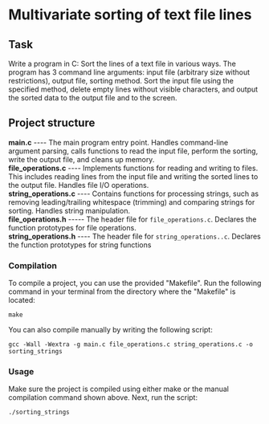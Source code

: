 # Multivariate sorting of text file lines


## Task
Write a program in C: Sort the lines of a text file in various ways. The program has 3 command line arguments: input file (arbitrary size without restrictions),
output file, sorting method. Sort the input file using the specified method, delete empty lines without visible characters, and output the sorted data to the output file and to the screen.

## Project structure <br>
**main.c** ----  The main program entry point.  Handles command-line argument parsing, calls functions to read the input file, perform the sorting, write the output file, and cleans up memory.<br>
**file_operations.c** ----  Implements functions for reading and writing to files.  This includes reading lines from the input file and writing the sorted lines to the output file.  Handles file I/O operations.<br>
**string_operations.c** ---- Contains functions for processing strings, such as removing leading/trailing whitespace (trimming) and comparing strings for sorting.  Handles string manipulation.<br>
**file_operations.h** ----- The header file for `file_operations.c`. Declares the function prototypes for file operations.<br>
**string_operations.h** ---- The header file for `string_operations..c`. Declares the function prototypes for string functions<br>


### Compilation
To compile a project, you can use the provided "Makefile".  Run the following command in your terminal from the directory where the "Makefile" is located:
```
make
```
You can also compile manually by writing the following script:
```
gcc -Wall -Wextra -g main.c file_operations.c string_operations.c -o sorting_strings
```

### Usage
Make sure the project is compiled using either make or the manual compilation command shown above. Next, run the script:

```
./sorting_strings
```

